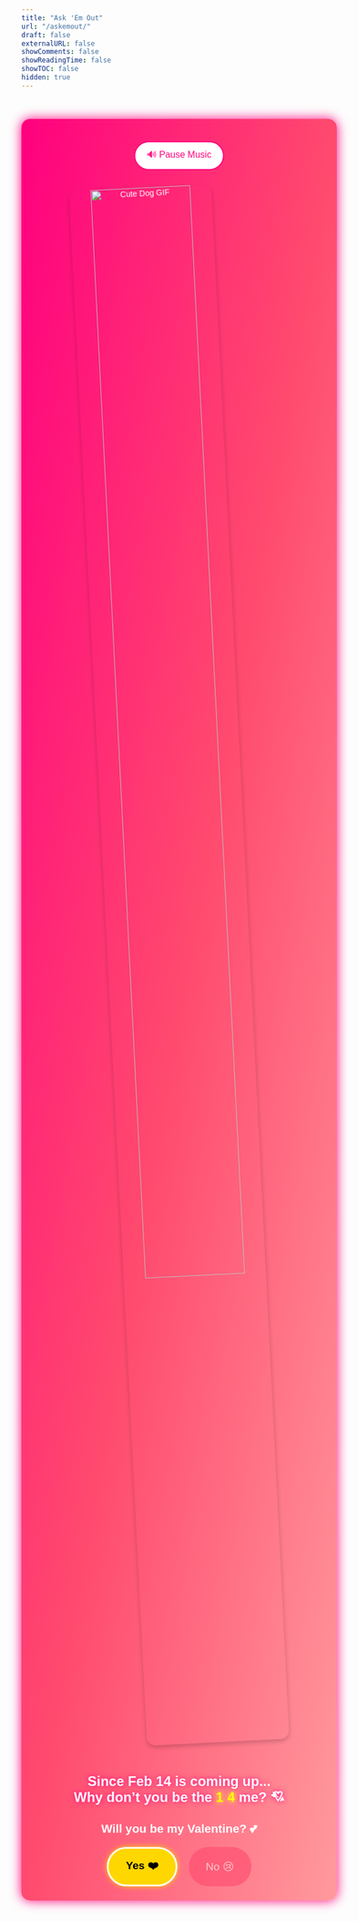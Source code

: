 ```yaml
---
title: "Ask 'Em Out"
url: "/askemout/"
draft: false
externalURL: false
showComments: false
showReadingTime: false
showTOC: false
hidden: true
---
```


<div id="valentine-container">
  <!-- Background Music -->
  <audio id="bg-music" autoplay loop>
    <source src="/music/rizz song.mp3" type="audio/mp3">
    Your browser does not support the audio element.
  </audio>

  <!-- Music Toggle Button -->

<button id="music-toggle">🔊 Pause Music</button>

  <img src="/gif/dawg.gif" alt="Cute Dog GIF" class="responsive-gif" />

  <div class="message">
    <h1 class="crazy-text">Since Feb 14 is coming up...<br>Why don’t you be  the <span class="highlight">1 4</span> me? 💘</h1>
    <h2>Will you be my Valentine? 💕</h2>
  </div>

  <div class="buttons">
    <button id="yes-btn" onclick="sayYes()">Yes ❤️</button>
    <button id="no-btn" onclick="shrinkNo()">No 😢</button>
  </div>
</div>

<script>
  // "No" Button Shrinking Logic
  const noBtn = document.getElementById("no-btn");
  let noBtnSize = 100;

  function shrinkNo() {
    noBtnSize = Math.max(10, noBtnSize - 20);
    noBtn.style.transform = `scale(${noBtnSize / 100})`;

    if (noBtnSize === 10) {
      noBtn.disabled = true;
      noBtn.innerText = "Too late! 😜";
    }
  }

  // "Yes" Button Redirect
  function sayYes() {
    window.location.href = "/askemout/yes";
  }

  // Background Music Control
  const music = document.getElementById("bg-music");
  const musicToggle = document.getElementById("music-toggle");

  music.volume = 0.5; // Set volume to 50%

  musicToggle.addEventListener("click", () => {
    if (music.paused) {
      music.play();
      musicToggle.innerText = "🔊 Pause Music";
    } else {
      music.pause();
      musicToggle.innerText = "🔈 Play Music";
    }
  });
</script>

<style>
  #valentine-container {
    background: linear-gradient(to bottom right, #ff007f, #ff4a6e, #ff9a9e);
    font-family: "Comic Sans MS", cursive, sans-serif;
    color: #fff;
    text-align: center;
    width: 100%;
    max-width: 600px;
    margin: 50px auto;
    padding: 25px;
    border-radius: 15px;
    box-shadow: 0 4px 15px rgba(0, 0, 0, 0.2);
    position: relative;
    overflow: hidden;
    animation: pulse 2s infinite;
  }

  /* Crazy Glow Animation */
  @keyframes pulse {
    0% { box-shadow: 0 0 20px #ff007f; }
    50% { box-shadow: 0 0 40px #ff4a6e; }
    100% { box-shadow: 0 0 20px #ff007f; }
  }

  /* Music Toggle Button (Better Contrast & Mobile-Friendly) */
  #music-toggle {
    background: #ffffff;
    color: #ff007f;
    font-size: 1rem;
    padding: 10px 20px;
    border: 2px solid #ff007f;
    border-radius: 50px;
    cursor: pointer;
    margin-bottom: 15px;
    transition: all 0.3s ease;
  }

  #music-toggle:hover {
    background: #ff007f;
    color: white;
  }

  /* Reduce GIF size */
  .responsive-gif {
    width: 70%;
    max-width: 250px;
    height: auto;
    border-radius: 15px;
    margin-bottom: 20px;
    box-shadow: 0 4px 8px rgba(0, 0, 0, 0.2);
    animation: wobble 2s infinite alternate;
  }

  @keyframes wobble {
    0% { transform: rotate(-3deg); }
    100% { transform: rotate(3deg); }
  }

  .message {
    margin-top: 20px;
  }

  .message h1 {
    font-size: 1.5rem;
    margin-bottom: 15px;
    text-shadow: 0 0 10px #ff007f;
  }

  .highlight {
    color: yellow;
    font-weight: bold;
    text-shadow: 0 0 10px yellow;
  }

  .message h2 {
    font-size: 1.3rem;
    margin-bottom: 20px;
  }

  .buttons {
    display: flex;
    justify-content: center;
    gap: 20px;
    margin-top: 20px;
  }

  .buttons button {
    padding: 15px 30px;
    font-size: 1.2rem;
    border: none;
    border-radius: 50px;
    cursor: pointer;
    transition: all 0.3s ease;
  }

  /* Highlighted "Yes" Button */
  #yes-btn {
    background: gold;
    color: black;
    font-weight: bold;
    border: 3px solid white;
    box-shadow: 0 0 10px gold;
  }

  #yes-btn:hover {
    background: yellow;
    transform: scale(1.1);
    box-shadow: 0 0 15px yellow;
  }

  /* "No" Button is Less Visible */
  #no-btn {
    background: #ff4a6e;
    color: white;
    opacity: 0.6;
    transition: transform 0.2s ease, opacity 0.3s ease;
  }

  #no-btn:hover {
    opacity: 1;
  }

  #no-btn:disabled {
    background: #aaa;
    cursor: not-allowed;
  }

  /* Mobile Optimization */
  @media (max-width: 600px) {
    #valentine-container {
      padding: 15px;
      margin: 30px auto;
    }

    .responsive-gif {
      border-radius: 10px;
      margin-bottom: 20px;
    }

    .message h1 {
      font-size: 1.5rem;
    }

    .message h2 {
      font-size: 1.1rem;
      margin-bottom: 15px;
    }

    .buttons {
      flex-direction: column;
      align-items: center;
      gap: 10px;
    }

    .buttons button {
      padding: 12px 25px;
      font-size: 1rem;
    }

    #music-toggle {
      width: 90%;
    }
  }
</style>
